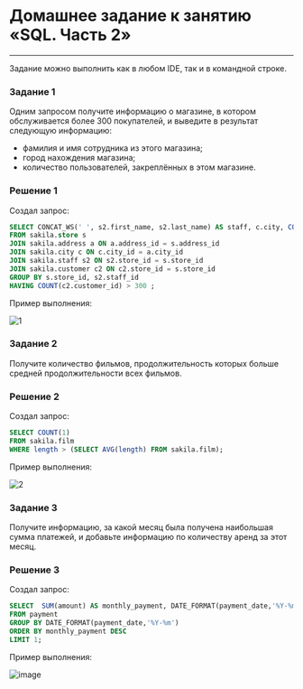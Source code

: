 # Домашнее задание к занятию «SQL. Часть 2»

---

Задание можно выполнить как в любом IDE, так и в командной строке.

### Задание 1

Одним запросом получите информацию о магазине, в котором обслуживается более 300 покупателей, и выведите в результат следующую информацию: 
- фамилия и имя сотрудника из этого магазина;
- город нахождения магазина;
- количество пользователей, закреплённых в этом магазине.

### Решение 1

Создал запрос:

```sql
SELECT CONCAT_WS(' ', s2.first_name, s2.last_name) AS staff, c.city, COUNT(c2.customer_id) as customers
FROM sakila.store s 
JOIN sakila.address a ON a.address_id = s.address_id 
JOIN sakila.city c ON c.city_id = a.city_id 
JOIN sakila.staff s2 ON s2.store_id = s.store_id 
JOIN sakila.customer c2 ON c2.store_id = s.store_id 
GROUP BY s.store_id, s2.staff_id 
HAVING COUNT(c2.customer_id) > 300 ;
```
Пример выполнения:

![1](https://github.com/SKA1010/hw_db_4/assets/125235217/97035f9e-7a1b-4d57-b7b6-3c4e0a9d1724)

### Задание 2

Получите количество фильмов, продолжительность которых больше средней продолжительности всех фильмов.

### Решение 2

Создал запрос:

```sql
SELECT COUNT(1) 
FROM sakila.film 
WHERE length > (SELECT AVG(length) FROM sakila.film);
```
Пример выполнения:

![2](https://github.com/SKA1010/hw_db_4/assets/125235217/5720c6ea-6a17-40a7-81eb-7d125141f49f)

### Задание 3

Получите информацию, за какой месяц была получена наибольшая сумма платежей, и добавьте информацию по количеству аренд за этот месяц.

### Решение 3

Создал запрос:

```sql
SELECT	SUM(amount) AS monthly_payment,	DATE_FORMAT(payment_date,'%Y-%m') AS 'month', COUNT(*) AS rental_qnty
FROM payment 
GROUP BY DATE_FORMAT(payment_date,'%Y-%m')
ORDER BY monthly_payment DESC
LIMIT 1;
```
Пример выполнения:

![image](https://github.com/SKA1010/hw_db_4/assets/125235217/3e0f4ecb-dc26-4dc6-ad42-bf4c3ca79ccb)





